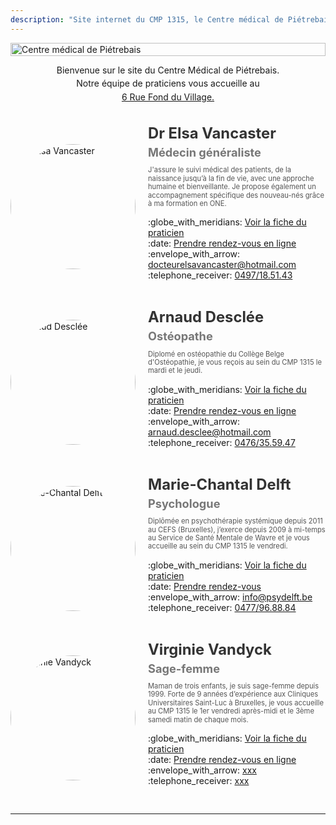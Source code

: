 ```yaml
---
description: "Site internet du CMP 1315, le Centre médical de Piétrebais."
---
```


<!-- LOGO PRINCIPAL -->
<div style="display: flex; justify-content: center; align-items: center; margin: 0; padding: 0;">
    <img src="/images/CMP1315.png" alt="Centre médical de Piétrebais" 
         style="width: 100%; max-width: 700px; height: auto; display: block;">
</div>

<!-- TEXTE D'INTRODUCTION -->
<div style="text-align: center; line-height: 1.2; margin-top: 10px;">
    <p style="margin: 15px 0 0 0;">Bienvenue sur le site du Centre Médical de Piétrebais.</p>
    <p style="margin: 5px 0;">Notre équipe de praticiens vous accueille au</p>
        <a href="https://g.page/docteur-elsa-vancaster?share" target="_blank">
            6 Rue Fond du Village.
        </a>
</div>

<br>
<br>

<!-- LISTE DES PRATICIENS -->
<div style="max-width: 700px; margin: auto;">
    <!-- Praticien 1 : Elsa Vancaster -->
    <div style="display: flex; align-items: center; flex-wrap: wrap; gap: 20px; margin-bottom: 30px;">
        <div style="flex-shrink: 0;">
            <img src="/images/elsa-vancaster/docteur-elsa-vancaster.jpeg" alt="Dr Elsa Vancaster" 
                 style="width: 200px; height: 200px; border-radius: 50%; object-fit: cover;">
        </div>
        <div style="flex: 1; min-width: 250px;">
            <h2 style="margin: 0; font-size: 1.7em; color: #333;">Dr Elsa Vancaster</h2>
            <h3 style="margin: 5px 0 10px; font-size: 1.3em; color: #777;">Médecin généraliste</h3>
            <p style="font-size: 0.8em; color: #555; line-height: 1.2;">
                J'assure le suivi médical des patients, de la naissance jusqu’à la fin de vie, 
                avec une approche humaine et bienveillante. Je propose également un accompagnement spécifique 
                des nouveau-nés grâce à ma formation en ONE.
            </p>
            <p>
                :globe_with_meridians: <a href="/medecin-generaliste/elsa-vancaster/">
                      Voir la fiche du praticien</a>
                <br>
                :date: <a href="https://cmp1315.mikrono.com/" target="_blank">
                      Prendre rendez-vous en ligne</a>  
                <br>
                :envelope_with_arrow: <a href="mailto:docteurelsavancaster@hotmail.com">
                      docteurelsavancaster@hotmail.com</a>
                <br>
                :telephone_receiver: <a href="tel:+32497185143">
                      0497/18.51.43</a>
            </p>
        </div>
    </div>
    <!-- Praticien 2 : Arnaud Desclée -->
    <div style="display: flex; align-items: center; flex-wrap: wrap; gap: 20px; margin-bottom: 30px;">
        <div style="flex-shrink: 0;">
            <img src="/images/arnaud-desclee/arnaud-desclee.avif" alt="Arnaud Desclée" 
                 style="width: 200px; height: 200px; border-radius: 50%; object-fit: cover;">
        </div>
        <div style="flex: 1; min-width: 250px;">
            <h2 style="margin: 0; font-size: 1.7em; color: #333;">Arnaud Desclée</h2>
            <h3 style="margin: 5px 0 10px; font-size: 1.3em; color: #777;">Ostéopathe</h3>
            <p style="font-size: 0.8em; color: #555; line-height: 1.2;">
                Diplomé en ostéopathie du Collège Belge d'Ostéopathie, je vous reçois au sein du CMP 1315 le mardi et le jeudi.
            </p>
            <p>
                :globe_with_meridians: <a href="/osteopathe/arnaud-desclee/">
                      Voir la fiche du praticien</a>
                <br>
                :date: <a href="https://www.osteopathearnauddesclee.com/" target="_blank">
                      Prendre rendez-vous en ligne</a>  
                <br>
                :envelope_with_arrow: <a href="mailto:arnaud.desclee@hotmail.com">
                      arnaud.desclee@hotmail.com</a>
                <br>
                :telephone_receiver: <a href="tel:+32476355947">
                      0476/35.59.47</a>
            </p>
        </div>
    </div>
    <!-- Praticien 3 : Marie-Chantal Delft -->
    <div style="display: flex; align-items: center; flex-wrap: wrap; gap: 20px; margin-bottom: 30px;">
        <div style="flex-shrink: 0;">
            <img src="/images/marie-chantal-delft/marie-chantal-delft.png" alt="Marie-Chantal Delft" 
                 style="width: 200px; height: 200px; border-radius: 50%; object-fit: cover;">
        </div>
        <div style="flex: 1; min-width: 250px;">
            <h2 style="margin: 0; font-size: 1.7em; color: #333;">Marie-Chantal Delft</h2>
            <h3 style="margin: 5px 0 10px; font-size: 1.3em; color: #777;">Psychologue</h3>
            <p style="font-size: 0.8em; color: #555; line-height: 1.2;">
                Diplômée en psychothérapie systémique depuis 2011 au CEFS (Bruxelles), j’exerce depuis 2009 à mi-temps au Service de Santé Mentale de Wavre et je vous accueille au sein du CMP 1315 le vendredi.
            </p>
            <p>
                :globe_with_meridians: <a href="/psychologue/marie-chantal-delft/">
                      Voir la fiche du praticien</a>
                <br>
                :date: <a href="/psychologue/marie-chantal-delft/#comment-prendre-rendez-vous-">
                      Prendre rendez-vous</a>  
                <br>
                :envelope_with_arrow: <a href="mailto:info@psydelft.be">
                      info@psydelft.be</a>
                <br>
                :telephone_receiver: <a href="tel:+32477968884">
                      0477/96.88.84</a>
            </p>
        </div>
    </div>
    <!-- Praticien 4 : Virginie Vandyck -->
    <div style="display: flex; align-items: center; flex-wrap: wrap; gap: 20px; margin-bottom: 30px;">
        <div style="flex-shrink: 0;">
            <img src="/images/virginie-vandyck/virginie-vandyck.jpg" alt="Virginie Vandyck" 
                 style="width: 200px; height: 200px; border-radius: 50%; object-fit: cover;">
        </div>
        <div style="flex: 1; min-width: 250px;">
            <h2 style="margin: 0; font-size: 1.7em; color: #333;">Virginie Vandyck</h2>
            <h3 style="margin: 5px 0 10px; font-size: 1.3em; color: #777;">Sage-femme</h3>
            <p style="font-size: 0.8em; color: #555; line-height: 1.2;">
                Maman de trois enfants, je suis sage-femme depuis 1999.
                Forte de 9 années d’expérience aux Cliniques Universitaires Saint-Luc à Bruxelles, 
                je vous accueille au CMP 1315 le 1er vendredi après-midi et le 3ème samedi matin de chaque mois.
            </p>
            <p>
                :globe_with_meridians: <a href="/sage-femme/virginie-vandyck/">
                      Voir la fiche du praticien</a>
                <br>
                :date: <a href="#" target="_blank">
                      Prendre rendez-vous en ligne</a>  
                <br>
                :envelope_with_arrow: <a href="mailto:xxx">
                      xxx</a>
                <br>
                :telephone_receiver: <a href="tel:+32xxx">
                      xxx</a>
            </p>
        </div>
    </div>
</div>

---